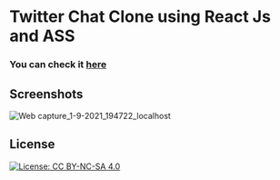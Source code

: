 # Twitter Chat Clone using React Js and ASS

### You can check it [here](https://twitterchat45.web.app/)

## Screenshots
![Web capture_1-9-2021_194722_localhost](https://user-images.githubusercontent.com/58887202/131719129-1f260e8b-426d-4d7a-a50d-a550652c98ec.jpeg)


## License
[![License: CC BY-NC-SA 4.0](https://licensebuttons.net/l/by-nc-sa/4.0/80x15.png)](https://creativecommons.org/licenses/by-nc-sa/4.0/)
